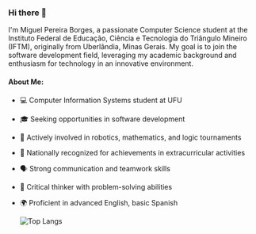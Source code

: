 ### Hi there 👋

I'm Miguel Pereira Borges, a passionate Computer Science student at the Instituto Federal de Educação, Ciência e Tecnologia do Triângulo Mineiro (IFTM), originally from Uberlândia, Minas Gerais. My goal is to join the software development field, leveraging my academic background and enthusiasm for technology in an innovative environment.

#### About Me:
- 💻 Computer Information Systems student at UFU
- 🎓 Seeking opportunities in software development
- 🌱 Actively involved in robotics, mathematics, and logic tournaments
- 🌟 Nationally recognized for achievements in extracurricular activities
- 🗣️ Strong communication and teamwork skills
- 🤔 Critical thinker with problem-solving abilities
- 🌍 Proficient in advanced English, basic Spanish

  ![Top Langs](https://github-readme-stats-git-masterrstaa-rickstaa.vercel.app/api/top-langs/?username=MiguellBorgess&bg_color=000&border_color=30A3DC&title_color=E94D5F&text_color=FFF)

<!--
**MiguellBorgess/MiguellBorgess** is a ✨ _special_ ✨ repository because its `README.md` (this file) appears on your GitHub profile.

Here are some ideas to get you started:

- 🔭 I’m currently working on ...
- 🌱 I’m currently learning ...
- 👯 I’m looking to collaborate on ...
- 🤔 I’m looking for help with ...
- 💬 Ask me about ...
- 📫 How to reach me: ...
- 😄 Pronouns: ...
- ⚡ Fun fact: ...
-->
